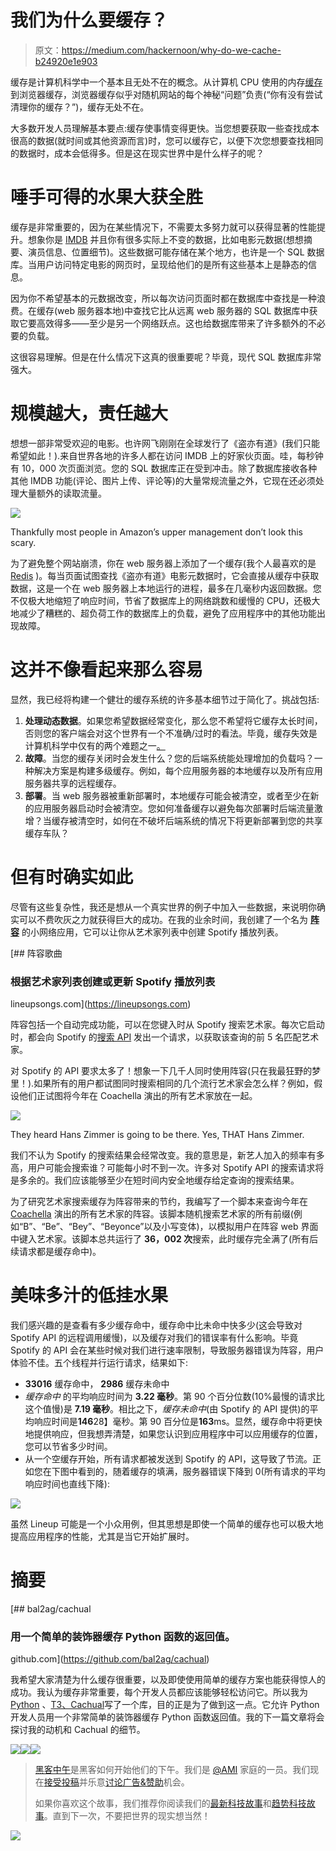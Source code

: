 # 我们为什么要缓存？

> 原文：<https://medium.com/hackernoon/why-do-we-cache-b24920e1e903>

缓存是计算机科学中一个基本且无处不在的概念。从计算机 CPU 使用的内存[缓存](https://hackernoon.com/tagged/caches)到浏览器缓存，浏览器缓存似乎对随机网站的每个神秘“问题”负责(“你有没有尝试清理你的缓存？”)，缓存无处不在。

大多数开发人员理解基本要点:缓存使事情变得更快。当您想要获取一些查找成本很高的数据(就时间或其他资源而言)时，您可以缓存它，以便下次您想要查找相同的数据时，成本会低得多。但是这在现实世界中是什么样子的呢？

# 唾手可得的水果大获全胜

缓存是非常重要的，因为在某些情况下，不需要太多努力就可以获得显著的性能提升。想象你是 [IMDB](http://www.imdb.com/) 并且你有很多实际上不变的数据，比如电影元数据(想想摘要、演员信息、位置细节)。这些数据可能存储在某个地方，也许是一个 SQL 数据库。当用户访问特定电影的网页时，呈现给他们的是所有这些基本上是静态的信息。

因为你不希望基本的元数据改变，所以每次访问页面时都在数据库中查找是一种浪费。在缓存(web 服务器本地)中查找它比从远离 web 服务器的 SQL 数据库中获取它要高效得多——至少是另一个网络跃点。这也给数据库带来了许多额外的不必要的负载。

这很容易理解。但是在什么情况下这真的很重要呢？毕竟，现代 SQL 数据库非常强大。

# 规模越大，责任越大

想想一部非常受欢迎的电影。也许网飞刚刚在全球发行了《盗亦有道》(我们只能希望如此！).来自世界各地的许多人都在访问 IMDB 上的好家伙页面。哇，每秒钟有 10，000 次页面浏览。您的 SQL 数据库正在受到冲击。除了数据库接收各种其他 IMDB 功能(评论、图片上传、评论等)的大量常规流量之外，它现在还必须处理大量额外的读取流量。

![](img/9c2ce81c708e3aa55f304134bb14925d.png)

Thankfully most people in Amazon’s upper management don’t look this scary.

为了避免整个网站崩溃，你在 web 服务器上添加了一个缓存(我个人最喜欢的是 [Redis](https://redis.io/) )。每当页面试图查找《盗亦有道》电影元数据时，它会直接从缓存中获取数据，这是一个在 web 服务器上本地运行的进程，最多在几毫秒内返回数据。您不仅极大地缩短了响应时间，节省了数据库上的网络跳数和缓慢的 CPU，还极大地减少了糟糕的、超负荷工作的数据库上的负载，避免了应用程序中的其他功能出现故障。

# 这并不像看起来那么容易

显然，我已经将构建一个健壮的缓存系统的许多基本细节过于简化了。挑战包括:

1.  **处理动态数据**。如果您希望数据经常变化，那么您不希望将它缓存太长时间，否则您的客户端会对这个世界有一个不准确/过时的看法。毕竟，缓存失效是计算机科学中仅有的两个难题之一[。](https://martinfowler.com/bliki/TwoHardThings.html)
2.  **故障**。当您的缓存关闭时会发生什么？您的后端系统能处理增加的负载吗？一种解决方案是构建多级缓存。例如，每个应用服务器的本地缓存以及所有应用服务器共享的远程缓存。
3.  **部署**。当 web 服务器被重新部署时，本地缓存可能会被清空，或者至少在新的应用服务器启动时会被清空。您如何准备缓存以避免每次部署时后端流量激增？当缓存被清空时，如何在不破坏后端系统的情况下将更新部署到您的共享缓存车队？

# 但有时确实如此

尽管有这些复杂性，我还是想从一个真实世界的例子中加入一些数据，来说明你确实可以不费吹灰之力就获得巨大的成功。在我的业余时间，我创建了一个名为 [**阵容**](https://lineupsongs.com) 的小网络应用，它可以让你从艺术家列表中创建 Spotify 播放列表。

[](https://lineupsongs.com) [## 阵容歌曲

### 根据艺术家列表创建或更新 Spotify 播放列表

lineupsongs.com](https://lineupsongs.com) 

阵容包括一个自动完成功能，可以在您键入时从 Spotify 搜索艺术家。每次它启动时，都会向 Spotify 的[搜索 API](https://developer.spotify.com/web-api/search-item/) 发出一个请求，以获取该查询的前 5 名匹配艺术家。

对 Spotify 的 API 要求太多了！想象一下几千人同时使用阵容(只在我最狂野的梦里！).如果所有的用户都试图同时搜索相同的几个流行艺术家会怎么样？例如，假设他们正试图将今年在 Coachella 演出的所有艺术家放在一起。

![](img/6d989ea5b44b8387cfabc86c1810df6a.png)

They heard Hans Zimmer is going to be there. Yes, THAT Hans Zimmer.

我们不认为 Spotify 的搜索结果会经常改变。我的意思是，新艺人加入的频率有多高，用户可能会搜索谁？可能每小时不到一次。许多对 Spotify API 的搜索请求将是多余的。我们应该能够至少在短时间内安全地缓存给定查询的搜索结果。

为了研究艺术家搜索缓存为阵容带来的节约，我编写了一个脚本来查询今年在 [Coachella](https://www.coachella.com/lineup/) 演出的所有艺术家的阵容。该脚本随机搜索艺术家的所有前缀(例如“B”、“Be”、“Bey”、“Beyonce”以及小写变体)，以模拟用户在阵容 web 界面中键入艺术家。该脚本总共运行了 **36，002 次**搜索，此时缓存完全满了(所有后续请求都是缓存命中)。

# 美味多汁的低挂水果

我们感兴趣的是查看有多少缓存命中，缓存命中比未命中快多少(这会导致对 Spotify API 的远程调用缓慢)，以及缓存对我们的错误率有什么影响。毕竟 Spotify 的 API 会在某些时候对我们进行速率限制，导致服务器错误为阵容，用户体验不佳。五个线程并行运行请求，结果如下:

*   **33016** 缓存命中， **2986** 缓存未命中
*   *缓存命中* 的平均响应时间为 **3.22 毫秒**。第 90 个百分位数(10%最慢的请求比这个值慢)是 **7.19 毫秒**。相比之下，*缓存未命中*(由 Spotify 的 API 提供)的平均响应时间是**146**28】毫秒。第 90 百分位是**163**ms。显然，缓存命中将更快地提供响应，但我想弄清楚，如果您认识到应用程序中可以应用缓存的位置，您可以节省多少时间。
*   从一个空缓存开始，所有请求都被发送到 Spotify 的 API，这导致了节流。正如您在下图中看到的，随着缓存的填满，服务器错误下降到 0(所有请求的平均响应时间也直线下降):

![](img/0cbe5e1fbe89bcc79608cf9a8fbea6bc.png)

虽然 Lineup 可能是一个小众用例，但其思想是即使一个简单的缓存也可以极大地提高应用程序的性能，尤其是当它开始扩展时。

# 摘要

[](https://github.com/bal2ag/cachual) [## bal2ag/cachual

### 用一个简单的装饰器缓存 Python 函数的返回值。

github.com](https://github.com/bal2ag/cachual) 

我希望大家清楚为什么缓存很重要，以及即使使用简单的缓存方案也能获得惊人的成功。我认为缓存非常重要，每个开发人员都应该能够轻松访问它。所以我为 [Python](https://hackernoon.com/tagged/python) 、[T3、Cachual](https://github.com/bal2ag/cachual)写了一个库，目的正是为了做到这一点。它允许 Python 开发人员用一个非常简单的装饰器缓存 Python 函数返回值。我的下一篇文章将会探讨我的动机和 Cachual 的细节。

[![](img/50ef4044ecd4e250b5d50f368b775d38.png)](http://bit.ly/HackernoonFB)[![](img/979d9a46439d5aebbdcdca574e21dc81.png)](https://goo.gl/k7XYbx)[![](img/2930ba6bd2c12218fdbbf7e02c8746ff.png)](https://goo.gl/4ofytp)

> [黑客中午](http://bit.ly/Hackernoon)是黑客如何开始他们的下午。我们是 [@AMI](http://bit.ly/atAMIatAMI) 家庭的一员。我们现在[接受投稿](http://bit.ly/hackernoonsubmission)并乐意[讨论广告&赞助](mailto:partners@amipublications.com)机会。
> 
> 如果你喜欢这个故事，我们推荐你阅读我们的[最新科技故事](http://bit.ly/hackernoonlatestt)和[趋势科技故事](https://hackernoon.com/trending)。直到下一次，不要把世界的现实想当然！

![](img/be0ca55ba73a573dce11effb2ee80d56.png)